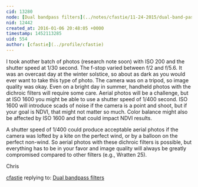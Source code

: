 ```yaml
---
cid: 13280
node: [Dual bandpass filters](../notes/cfastie/11-24-2015/dual-band-pass-filters)
nid: 12442
created_at: 2016-01-06 20:48:05 +0000
timestamp: 1452113285
uid: 554
author: [cfastie](../profile/cfastie)
---
```


I took another batch of photos (research note soon) with ISO 200 and the shutter speed at 1/30 second. The f-stop varied between f/2 and f/5.6. It was an overcast day at the winter solstice, so about as dark as you would ever want to take this type of photo. The camera was on a tripod, so image quality was okay. Even on a bright day in summer, handheld photos with the dichroic filters will require some care. Aerial photos will be a challenge, but at ISO 1600 you might be able to use a shutter speed of 1/400 second. ISO 1600 will introduce scads of noise if the camera is a point and shoot, but if your goal is NDVI, that might not matter so much. Color balance might also be affected by ISO 1600 and that could impact NDVI results.

A shutter speed of 1/400 could produce acceptable aerial photos if the camera was lofted by a kite on the perfect wind, or by a balloon on the perfect non-wind. So aerial photos with these dichroic filters is possible, but everything has to be in your favor and image quality will always be greatly compromised compared to other filters (e.g., Wratten 25).

Chris



[cfastie](../profile/cfastie) replying to: [Dual bandpass filters](../notes/cfastie/11-24-2015/dual-band-pass-filters)


